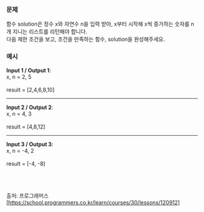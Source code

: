 ### **문제**  

함수 solution은 정수 x와 자연수 n을 입력 받아, x부터 시작해 x씩 증가하는 숫자를 n개 지니는 리스트를 리턴해야 합니다.  
다음 제한 조건을 보고, 조건을 만족하는 함수, solution을 완성해주세요.

### **예시**  

**Input 1 / Output 1**:  
x, n = 2, 5  
<br/>
result = [2,4,6,8,10]
<hr/>

**Input 2 / Output 2**:  
x, n = 4, 3  
<br/>
result = [4,8,12]
<hr/>

**Input 3 / Output 3**:  
x, n = -4, 2  
<br/>
result = [-4, -8]

<br/><br/><br/>
출처: 프로그래머스 [https://school.programmers.co.kr/learn/courses/30/lessons/120912]